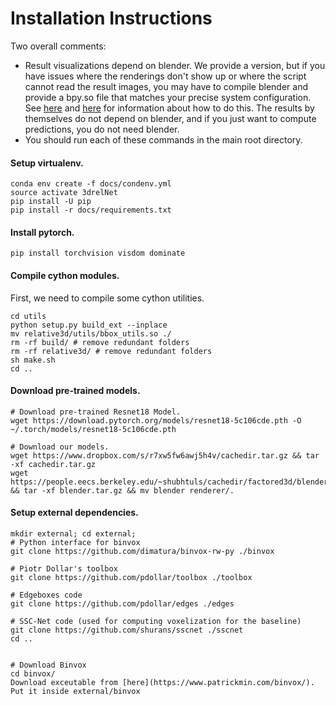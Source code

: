 # Installation Instructions

Two overall comments:
* Result visualizations depend on blender. We provide a version, but if you have issues where the renderings don't show up or where the script cannot read the result images, you may have to compile blender and provide a bpy.so file that matches your precise system configuration. See [here](https://wiki.blender.org/index.php/User:Ideasman42/BlenderAsPyModule) and [here](https://blender.stackexchange.com/questions/102933/a-working-guidance-for-building-blender-as-bpy-python-module) for information about how to do this. The results by themselves do not depend on blender, and if you just want to compute predictions, you do not need blender.
* You should run each of these commands in the main root directory. 

#### Setup virtualenv.
```
conda env create -f docs/condenv.yml
source activate 3drelNet
pip install -U pip
pip install -r docs/requirements.txt
```

#### Install pytorch.
```
pip install torchvision visdom dominate
```

#### Compile cython modules.
First, we need to compile some cython utilities.
```
cd utils
python setup.py build_ext --inplace
mv relative3d/utils/bbox_utils.so ./
rm -rf build/ # remove redundant folders
rm -rf relative3d/ # remove redundant folders
sh make.sh
cd ..
```

#### Download pre-trained models.
```
# Download pre-trained Resnet18 Model.
wget https://download.pytorch.org/models/resnet18-5c106cde.pth -O ~/.torch/models/resnet18-5c106cde.pth

# Download our models.
wget https://www.dropbox.com/s/r7xw5fw6awj5h4v/cachedir.tar.gz && tar -xf cachedir.tar.gz
wget https://people.eecs.berkeley.edu/~shubhtuls/cachedir/factored3d/blender.tar.gz && tar -xf blender.tar.gz && mv blender renderer/. 
```

#### Setup external dependencies.
```
mkdir external; cd external;
# Python interface for binvox
git clone https://github.com/dimatura/binvox-rw-py ./binvox

# Piotr Dollar's toolbox
git clone https://github.com/pdollar/toolbox ./toolbox

# Edgeboxes code
git clone https://github.com/pdollar/edges ./edges

# SSC-Net code (used for computing voxelization for the baseline)
git clone https://github.com/shurans/sscnet ./sscnet
cd ..


# Download Binvox
cd binvox/
Download exceutable from [here](https://www.patrickmin.com/binvox/). Put it inside external/binvox
```
